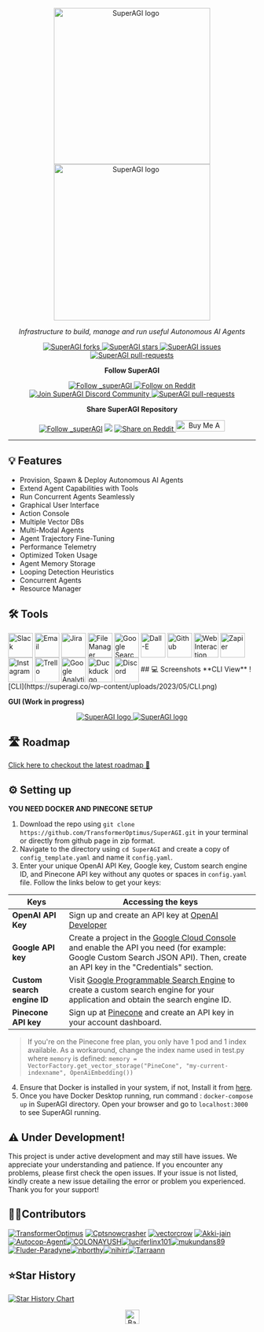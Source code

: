 <p align="center">
  <a href="https://superagi.com//#gh-light-mode-only">
    <img src="https://superagi.com/wp-content/uploads/2023/05/Logo-dark.svg" width="318px" alt="SuperAGI logo" />
  </a>
  <a href="https://superagi.com//#gh-dark-mode-only">
    <img src="https://superagi.com/wp-content/uploads/2023/05/Logo-light.svg" width="318px" alt="SuperAGI logo" />
  </a>
</p>

<p align="center"><i>Infrastructure to build, manage and run useful Autonomous AI Agents</i></p>

<p align="center">
<a href="https://github.com/TransformerOptimus/SuperAGI/fork" target="blank">
<img src="https://img.shields.io/github/forks/TransformerOptimus/SuperAGI?style=for-the-badge" alt="SuperAGI forks"/>
</a>
<a href="https://github.com/TransformerOptimus/SuperAGI/stargazers" target="blank">
<img src="https://img.shields.io/github/stars/TransformerOptimus/SuperAGI?style=for-the-badge" alt="SuperAGI stars"/>
</a>
<a href="https://github.com/TransformerOptimus/SuperAGI/issues" target="blank">
<img src="https://img.shields.io/github/issues/TransformerOptimus/SuperAGI?style=for-the-badge" alt="SuperAGI issues"/>
</a>
<a href="https://github.com/TransformerOptimus/SuperAGI/pulls" target="blank">
<img src="https://img.shields.io/github/issues-pr/TransformerOptimus/SuperAGI?style=for-the-badge" alt="SuperAGI pull-requests"/>
</a>

</p>

<p align="center"><b>Follow SuperAGI </b></p>

<p align="center">
<a href="https://twitter.com/_superAGI" target="blank">
<img src="https://img.shields.io/twitter/follow/_superAGI?label=Follow: _superAGI&style=social" alt="Follow _superAGI"/>
</a>

<a href="https://www.reddit.com/r/Super_AGI" target="blank">
<img src="https://img.shields.io/reddit/subreddit-subscribers/Super_AGI?label=%2Fr/Super_AGI&style=social" alt="Follow on Reddit"/>
</a>

<a href="https://discord.gg/dXbRe5BHJC" target="blank">
<img src="https://img.shields.io/discord/1107593006032355359?label=Join%20SuperAGI&logo=discord&style=social" alt="Join SuperAGI Discord Community"/>
</a>

<a href="https://superagi.com" target="blank">
<img src="https://img.shields.io/website?label=SuperAGI Website&style=social&url=https://superagi.com" alt="SuperAGI pull-requests"/>
</a>

</p>


<p align="center"><b>Share SuperAGI Repository</b></p>

<p align="center">

<a href="https://twitter.com/intent/tweet?text=Check%20this%20GitHub%20repository%20out.%20SuperAGI%20-%20Let%27s%20you%20easily%20build,%20manage%20and%20run%20useful%20autonomous%20AI%20agents.&url=https://github.com/TransformerOptimus/SuperAGI&hashtags=SuperAGI,AGI,Autonomics,future" target="blank">
<img src="https://img.shields.io/twitter/follow/_superAGI?label=Share Repo on Twitter&style=social" alt="Follow _superAGI"/></a> <a href="https://api.whatsapp.com/send?text=Check%20this%20GitHub%20repository%20out.%20SuperAGI%20-%20Let's%20you%20easily%20build,%20manage%20and%20run%20useful%20autonomous%20AI%20agents.%20https://github.com/TransformerOptimus/SuperAGI"><img src="https://img.shields.io/badge/Share-WhatsApp-green?logo=whatsapp&style=social" /></a> <a href="https://www.reddit.com/submit?url=https://github.com/TransformerOptimus/SuperAGI&title=Check%20this%20GitHub%20repository%20out.%20SuperAGI%20-%20Let's%20you%20easily%20build,%20manage%20and%20run%20useful%20autonomous%20AI%20agents.
" target="blank">
<img src="https://img.shields.io/badge/Share-Reddit-orange?logo=reddit&style=social" alt="Share on Reddit"/>
</a>
<a href="https://www.buymeacoffee.com/superagi" target="_blank"><img src="https://cdn.buymeacoffee.com/buttons/default-orange.png" alt="Buy Me A Coffee" height="23" width="100" style="border-radius:1px"></a>

</p>

<hr>

## 💡 Features

- Provision, Spawn & Deploy Autonomous AI Agents
- Extend Agent Capabilities with Tools
- Run Concurrent Agents Seamlessly
- Graphical User Interface 
- Action Console
- Multiple Vector DBs
- Multi-Modal Agents
- Agent Trajectory Fine-Tuning
- Performance Telemetry
- Optimized Token Usage
- Agent Memory Storage
- Looping Detection Heuristics 
- Concurrent Agents
- Resource Manager

## 🛠 Tools
<pictures>
<img src=https://superagi.com/wp-content/uploads/2023/05/Group-113609.png height=50px width=50px alt="Slack" valign="middle" title="Slack"> <img src=https://superagi.com/wp-content/uploads/2023/05/Group-113612.png height=50px width=50px alt="Email"  valign="middle" title="Email"> <img src=https://superagi.com/wp-content/uploads/2023/05/Group-113610.png height=50px width=50px alt="Jira" valign="middle" title="Jira"> <img src=https://superagi.com/wp-content/uploads/2023/05/Group-113611.png height=50px width=50px alt="File Manager" valign="middle" title="File Manager"> <img src=https://superagi.com/wp-content/uploads/2023/05/Group-113613.png height=50px width=50px alt="Google Search" valign="middle" title="Google Search"> <img src=https://superagi.com/wp-content/uploads/2023/05/Group-113615.png height=50px width=50px alt="Dall-E" valign="middle" title="Dall-E"> <img src=https://superagi.com/wp-content/uploads/2023/05/Group-113614.png height=50px width=50px alt="Github" valign="middle" title="Github"> <img src=https://superagi.com/wp-content/uploads/2023/05/Group-113616.png height=50px width=50px alt="Web Interaction" valign="middle" title="Web Interaction"> <img src=https://superagi.com/wp-content/uploads/2023/05/Group-113617.png height=50px width=50px alt="Zapier" valign="middle" title="Zapier"> <img src=https://superagi.com/wp-content/uploads/2023/05/Group-113618.png height=50px width=50px alt="Instagram" valign="middle" title="Instagram"> <img src=https://superagi.com/wp-content/uploads/2023/05/Group-113619.png height=50px width=50px alt="Trello" valign="middle" title="Trello"> <img src=https://superagi.com/wp-content/uploads/2023/05/Group-113620.png height=50px width=50px alt="Google Analytics" valign="middle" title="Google Analytics"> <img src=https://superagi.com/wp-content/uploads/2023/05/Group-113622.png height=50px width=50px alt="Duckduckgo" valign="middle" title="Duckduckgo"> <img src=https://superagi.com/wp-content/uploads/2023/05/Group-113621.png height=50px width=50px alt="Discord" valign="middle" title="Discord">

</pictures>
## 💻 Screenshots
**CLI View**
![CLI](https://superagi.co/wp-content/uploads/2023/05/CLI.png)

**GUI (Work in progress)**

<p align="center">
  <a href="https://superagi.com//#gh-light-mode-only">
    <img src="https://superagi.com/wp-content/uploads/2023/05/Light-dashboard.png" alt="SuperAGI logo" />
  </a>
  <a href="https://superagi.com//#gh-dark-mode-only">
    <img src="https://superagi.com/wp-content/uploads/2023/05/Dark-Dashboard.png" alt="SuperAGI logo" />
  </a>
</p>


## 🛣 Roadmap
[Click here to checkout the latest roadmap 🔗](https://github.com/users/TransformerOptimus/projects/1)


## ⚙️ Setting up
**YOU NEED DOCKER AND PINECONE SETUP**
1. Download the repo using `git clone https://github.com/TransformerOptimus/SuperAGI.git` in your terminal or directly from github page in zip format.
2. Navigate to the directory using `cd SuperAGI` and create a copy of `config_template.yaml` and name it `config.yaml`.
3. Enter your unique OpenAI API Key, Google key, Custom search engine ID, and Pinecone API key without any quotes or spaces in `config.yaml` file. Follow the links below to get your keys:

|Keys|Accessing the keys|
|--|--|
|**OpenAI API Key**| Sign up and create an API key at [OpenAI Developer](https://beta.openai.com/signup/)|
|**Google API key**| Create a project in the [Google Cloud Console](https://console.cloud.google.com/) and enable the API you need (for example: Google Custom Search JSON API). Then, create an API key in the "Credentials" section.|
|**Custom search engine ID**| Visit [Google Programmable Search Engine](https://programmablesearchengine.google.com/about/) to create a custom search engine for your application and obtain the search engine ID.|
|**Pinecone API key**| Sign up at [Pinecone](https://www.pinecone.io/) and create an API key in your account dashboard.|

>If you're on the Pinecone free plan, you only have 1 pod and 1 index available.  As a workaround, change the index name used in test.py where `memory` is defined: `memory = VectorFactory.get_vector_storage("PineCone", "my-current-indexname", OpenAiEmbedding())`

4. Ensure that Docker is installed in your system, if not, Install it from [here](https://docs.docker.com/get-docker/). 
5. Once you have Docker Desktop running, run command : `docker-compose up` in SuperAGI directory. Open your browser and go to `localhost:3000` to see SuperAGI running.

## ⚠️ Under Development!
This project is under active development and may still have issues. We appreciate your understanding and patience. If you encounter any problems, please first check the open issues. If your issue is not listed, kindly create a new issue detailing the error or problem you experienced. Thank you for your support!


## 👩‍💻Contributors
[![TransformerOptimus](https://images.weserv.nl/?url=https://avatars.githubusercontent.com/u/133493246?v=4&w=50&h=50&mask=circle)](https://github.com/TransformerOptimus) [![Cptsnowcrasher](https://images.weserv.nl/?url=https://avatars.githubusercontent.com/u/133322218?v=4&w=50&h=50&mask=circle)](https://github.com/Cptsnowcrasher) [![vectorcrow](https://images.weserv.nl/?url=https://avatars.githubusercontent.com/u/133646556?v=4&w=50&h=50&mask=circle)](https://github.com/vectorcrow) [![Akki-jain](https://images.weserv.nl/?url=https://avatars.githubusercontent.com/u/92881074?v=4&w=50&h=50&mask=circle)](https://github.com/Akki-jain) [![Autocop-Agent](https://images.weserv.nl/?url=https://avatars.githubusercontent.com/u/129729746?v=4&w=50&h=50&mask=circle)](https://github.com/Autocop-Agent)[![COLONAYUSH](https://images.weserv.nl/?url=https://avatars.githubusercontent.com/u/60507126?v=4&w=50&h=50&mask=circle)](https://github.com/COLONAYUSH)[![luciferlinx101](https://images.weserv.nl/?url=https://avatars.githubusercontent.com/u/129729795?v=4&w=50&h=50&mask=circle)](https://github.com/luciferlinx101)[![mukundans89](https://images.weserv.nl/?url=https://avatars.githubusercontent.com/u/101278493?v=4&w=50&h=50&mask=circle)](https://github.com/mukundans89)[![Fluder-Paradyne](https://images.weserv.nl/?url=https://avatars.githubusercontent.com/u/121793617?v=4&w=50&h=50&mask=circle)](https://github.com/Fluder-Paradyne)[![nborthy](https://images.weserv.nl/?url=https://avatars.githubusercontent.com/u/101320057?v=4&w=50&h=50&mask=circle)](https://github.com/nborthy)[![nihirr](https://images.weserv.nl/?url=https://avatars.githubusercontent.com/u/122777244?v=4&w=50&h=50&mask=circle)](https://github.com/nihirr)[![Tarraann](https://images.weserv.nl/?url=https://avatars.githubusercontent.com/u/97586318?v=4&w=50&h=50&mask=circle)](https://github.com/Tarraann)


## ⭐Star History

[![Star History Chart](https://api.star-history.com/svg?repos=TransformerOptimus/SuperAGI&type=Date)](https://star-history.com/#TransformerOptimus/SuperAGI&Date)


<p align="center"><a href="https://github.com/TransformerOptimus/SuperAGI#"><img src="https://superagi.com/wp-content/uploads/2023/05/backToTopButton.png" alt="Back to top" height="29"/></a></p>


